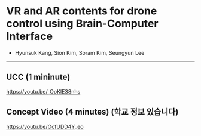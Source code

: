 # VR and AR contents for drone control using Brain-Computer Interface
- Hyunsuk Kang, Sion Kim, Soram Kim, Seungyun Lee

---------------------------------------------------
## UCC (1 mininute)
https://youtu.be/_OoKlE38nhs


## Concept Video (4 minutes) (학교 정보 있습니다)
https://youtu.be/OcfUDD4Y_eo



